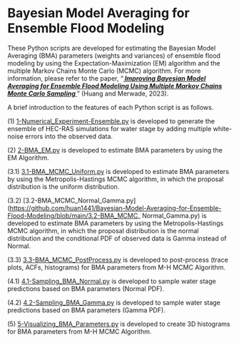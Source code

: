# Bayesian Model Averaging for Ensemble Flood Modeling
These Python scripts are developed for estimating the Bayesian Model Averaging (BMA) parameters (weights and variances) of ensemble flood modeling by using the Expectation-Maximization (EM) algorithm and the multiple Markov Chains Monte Carlo (MCMC) algorithm. For more information, please refer to the paper, “[<b><i> Improving Bayesian Model Averaging for Ensemble Flood Modeling Using Multiple Markov Chains Monte Carlo Sampling </b></i>](https://www.authorea.com/doi/full/10.22541/essoar.168056821.18559558)” (Huang and Merwade, 2023).

A brief introduction to the features of each Python script is as follows.

(1) [1-Numerical_Experiment-Ensemble.py](https://github.com/huan1441/Bayesian-Model-Averaging-for-Ensemble-Flood-Modeling/blob/main/1-Numerical_Experiment-Ensemble.py) is developed to generate the ensemble of HEC-RAS simulations for water stage by adding multiple white-noise errors into the observed data.

(2) [2-BMA_EM.py](https://github.com/huan1441/Bayesian-Model-Averaging-for-Ensemble-Flood-Modeling/blob/main/2-BMA_EM.py) is developed to estimate BMA parameters by using the EM Algorithm.

(3.1) [3.1-BMA_MCMC_Uniform.py](https://github.com/huan1441/Bayesian-Model-Averaging-for-Ensemble-Flood-Modeling/blob/main/3.1-BMA_MCMC_Uniform.py) is developed to estimate BMA parameters by using the Metropolis-Hastings MCMC algorithm, in which the proposal distribution is the uniform distribution.

(3.2) [3.2-BMA_MCMC_Normal_Gamma.py](https://github.com/huan1441/Bayesian-Model-Averaging-for-Ensemble-Flood-Modeling/blob/main/3.2-BMA_MCMC_ Normal_Gamma.py) is developed to estimate BMA parameters by using the Metropolis-Hastings MCMC algorithm, in which the proposal distribution is the normal distribution and the conditional PDF of observed data is Gamma instead of Normal.

(3.3) [3.3-BMA_MCMC_PostProcess.py](https://github.com/huan1441/Bayesian-Model-Averaging-for-Ensemble-Flood-Modeling/blob/main/3.3-BMA_MCMC_PostProcess.py) is developed to post-process (trace plots, ACFs, histograms) for BMA parameters from M-H MCMC Algorithm.

(4.1) [4.1-Sampling_BMA_Normal.py](https://github.com/huan1441/Bayesian-Model-Averaging-for-Ensemble-Flood-Modeling/blob/main/4.1-Sampling_BMA_Normal.py) is developed to sample water stage predictions based on BMA parameters (Normal PDF).

(4.2) [4.2-Sampling_BMA_Gamma.py](https://github.com/huan1441/Bayesian-Model-Averaging-for-Ensemble-Flood-Modeling/blob/main/4.2-Sampling_BMA_Gamma.py) is developed to sample water stage predictions based on BMA parameters (Gamma PDF).

(5) [5-Visualizing_BMA_Parameters.py](https://github.com/huan1441/Bayesian-Model-Averaging-for-Ensemble-Flood-Modeling/blob/main/5-Visualizing_BMA_Parameters.py) is developed to create 3D histograms for BMA parameters from M-H MCMC Algorithm.
